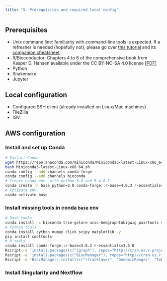 ```yaml
---
title: "5. Prerequisites and required local config"
---
```


## Prerequisites

* Unix command line: familiarity with command-line tools is expected. If a refresher is needed (hopefully not), please go over [this tutorial](https://ryanstutorials.net/linuxtutorial/) and its [companion cheatsheet](https://ryanstutorials.net/linuxtutorial/cheatsheet.php).
* R/Bioconductor: Chapters 4 to 8 of the comprehensive book from Kasper D. Hansen available under the CC BY-NC-SA 4.0 license [[PDF]](/{{<myPackageUrl>}}docs/bioconductor.pdf)
* Python
* Snakemake
* Jupyter

## Local configuration 

* Configured SSH client (already installed on Linux/Mac machines)
* FileZilla
* IGV 


## AWS configuration 

### Install and set up Conda

```sh
# Install Conda
wget https://repo.anaconda.com/miniconda/Miniconda3-latest-Linux-x86_64.sh
bash Miniconda3-latest-Linux-x86_64.sh
conda config --add channels conda-forge
conda config --add channels bioconda
# Create conda env. with python 3.8 and R 4.0.3
conda create -n base python=3.8 conda-forge::r-base=4.0.3 r-essentials=4.0 gcc_linux-64 -y
# Activate env.
conda activate base
```

### Install missing tools in conda `base` env

```sh
# Bash tools 
conda install -c bioconda trim-galore ucsc-bedgraphtobigwig pairtools snakemake meme=5.3.0 -y
# Python tools 
conda install cython numpy click scipy matplotlib -y
pip install cooltools
# R tools 
conda install conda-forge::r-base=3.6.2 r-essentials=3.6.0
Rscript -e 'install.packages(c("igraph"), repos="http://cran.us.r-project.org")'
Rscript -e 'install.packages(c("BiocManager"), repos="http://cran.us.r-project.org")'
Rscript -e 'BiocManager::install(c("rtracklayer", "GenomicRanges", "TxDb.Scerevisiae.UCSC.sacCer3.sgdGene", "ChIPpeakAnno", "universalmotif", "Biostrings", "TFBSTools", "BSgenome.Scerevisiae.UCSC.sacCer3", "GenomeInfoDb", "gprofiler2", "GenomicAlignments", "Rsamtools", "DESeq2", "AnnotationHub", "GenomicFeatures", "org.Sc.sgd.db", "clusterProfiler", "JASPAR2020"))'
```

### Install Singularity and Nextflow

```sh

```

